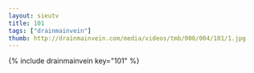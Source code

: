 ```yaml
--- 
layout: sieutv
title: 101
tags: ["drainmainvein"]
thumb: http://drainmainvein.com/media/videos/tmb/000/004/101/1.jpg
---
```

{% include drainmainvein key="101" %} 
